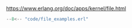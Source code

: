 
https://www.erlang.org/doc/apps/kernel/file.html

```erlang title="file_examples.erl"
--8<-- "code/file_examples.erl"
```
